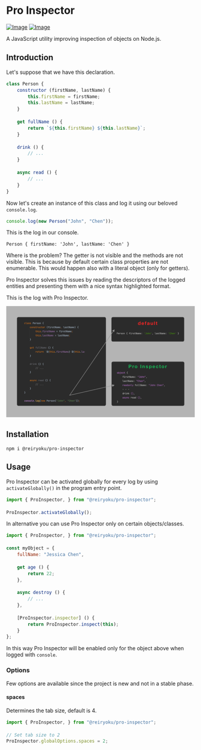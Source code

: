 # Pro Inspector
[![Image](https://img.shields.io/npm/v/@reiryoku/pro-inspector)](https://www.npmjs.com/package/@reiryoku/pro-inspector)
[![Image](https://img.shields.io/npm/l/@reiryoku/pro-inspector)](LICENSE)
<br>

A JavaScript utility improving inspection of objects on Node.js.

## Introduction
Let's suppose that we have this declaration.
```javascript
class Person {
    constructor (firstName, lastName) {
        this.firstName = firstName;
        this.lastName = lastName;
    }
    
    get fullName () {
        return `${this.firstName} ${this.lastName}`;
    }
    
    drink () {
        // ...
    }
    
    async read () {
        // ...
    }
}
```

Now let's create an instance of this class and log it using our beloved `console.log`.
```javascript
console.log(new Person("John", "Chen"));
```
This is the log in our console.
```console
Person { firstName: 'John', lastName: 'Chen' }
```
Where is the problem? The getter is not visible and the methods are not visible. This is because
by default certain class properties are not enumerable. This would happen also with a literal
object (only for getters).

Pro Inspector solves this issues by reading the descriptors of the logged entities and presenting
them with a nice syntax highlighted format.

This is the log with Pro Inspector.
<p align="center">
    <img src="images/introduction.png" alt=""/>
</p>

## Installation
```console
npm i @reiryoku/pro-inspector
```

## Usage
Pro Inspector can be activated globally for every log by using `activateGlobally()`
in the program entry point.

```javascript
import { ProInspector, } from "@reiryoku/pro-inspector";

ProInspector.activateGlobally();
```

In alternative you can use Pro Inspector only on certain objects/classes.

```javascript
import { ProInspector, } from "@reiryoku/pro-inspector";

const myObject = {
    fullName: "Jessica Chen",
    
    get age () {
        return 22;
    },
    
    async destroy () {
        // ...
    },
    
    [ProInspector.inspector] () {
        return ProInspector.inspect(this);
    }
};
```
In this way Pro Inspector will be enabled only for the object above when logged with `console`.

### Options
Few options are available since the project is new and not in a stable phase.

#### spaces
Determines the tab size, default is 4.

```javascript
import { ProInspector, } from "@reiryoku/pro-inspector";

// Set tab size to 2
ProInspector.globalOptions.spaces = 2;
```
